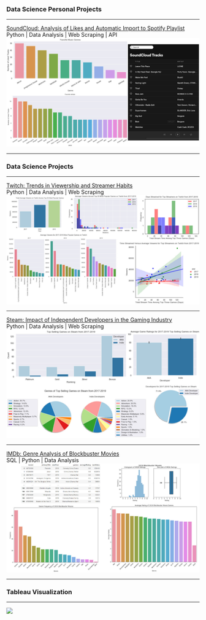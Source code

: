### Data Science Personal Projects

---
[SoundCloud: Analysis of Likes and Automatic Import to Spotify Playlist](https://nbviewer.jupyter.org/github/kaichang1/SoundCloud/blob/master/SoundCloud.ipynb)  
Python \| Data Analysis \| Web Scraping \| API
![SoundCloud Project](https://raw.githubusercontent.com/kaichang1/kaichang1.github.io/master/Images/SoundCloud%20Project.jpg)

---

### Data Science Projects

---
[Twitch: Trends in Viewership and Streamer Habits](https://nbviewer.jupyter.org/github/kaichang1/Twitch/blob/master/Twitch.ipynb)  
Python \| Data Analysis \| Web Scraping
![Twitch Project](https://raw.githubusercontent.com/kaichang1/kaichang1.github.io/master/Images/Twitch%20Project.jpg)

---
[Steam: Impact of Independent Developers in the Gaming Industry](https://nbviewer.jupyter.org/github/kaichang1/Steam/blob/master/Steam.ipynb)  
Python \| Data Analysis \| Web Scraping
![Steam Project](https://raw.githubusercontent.com/kaichang1/kaichang1.github.io/master/Images/Steam%20Project.jpg)

---
[IMDb: Genre Analysis of Blockbuster Movies](https://nbviewer.jupyter.org/github/kaichang1/IMDb-SQL/blob/master/IMDb.ipynb)  
SQL \| Python \| Data Analysis
![IMDb Project](https://raw.githubusercontent.com/kaichang1/kaichang1.github.io/master/Images/IMDb%20Project.jpg)

---

### Tableau Visualization

---
<div class='tableauPlaceholder' id='viz1585963168135' style='position: relative'><noscript><a href='#'><img alt=' ' src='https:&#47;&#47;public.tableau.com&#47;static&#47;images&#47;Ca&#47;CaliforniaZHVIandPopulationbyCounty&#47;CaliforniaZHVIandPopulation&#47;1_rss.png' style='border: none' /></a></noscript><object class='tableauViz'  style='display:none;'><param name='host_url' value='https%3A%2F%2Fpublic.tableau.com%2F' /> <param name='embed_code_version' value='3' /> <param name='site_root' value='' /><param name='name' value='CaliforniaZHVIandPopulationbyCounty&#47;CaliforniaZHVIandPopulation' /><param name='tabs' value='no' /><param name='toolbar' value='yes' /><param name='static_image' value='https:&#47;&#47;public.tableau.com&#47;static&#47;images&#47;Ca&#47;CaliforniaZHVIandPopulationbyCounty&#47;CaliforniaZHVIandPopulation&#47;1.png' /> <param name='animate_transition' value='yes' /><param name='display_static_image' value='yes' /><param name='display_spinner' value='yes' /><param name='display_overlay' value='yes' /><param name='display_count' value='yes' /><param name='filter' value='publish=yes' /></object></div>
<script type='text/javascript'>                    var divElement = document.getElementById('viz1585963168135');                    var vizElement = divElement.getElementsByTagName('object')[0];                    vizElement.style.width='500px';vizElement.style.height='777px';                    var scriptElement = document.createElement('script');                    scriptElement.src = 'https://public.tableau.com/javascripts/api/viz_v1.js';                    vizElement.parentNode.insertBefore(scriptElement, vizElement);
</script>
